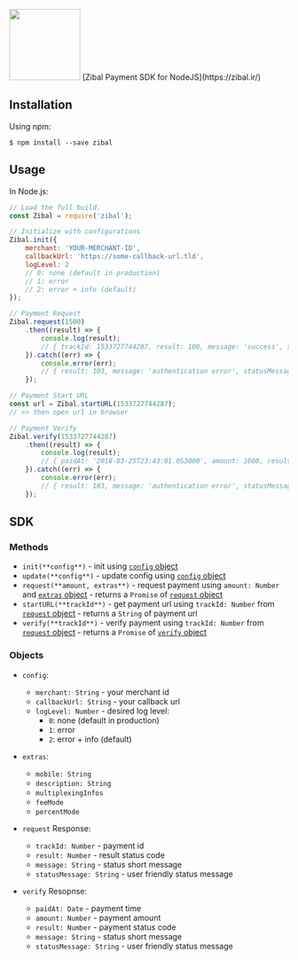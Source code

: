 <img src="https://zibal.ir/assets/img/EngLogo.png" width="128"/>
[Zibal Payment SDK for NodeJS](https://zibal.ir/)


## Installation
<!--
In a browser:
```html
<script src="zibal.js"></script>
``` -->

Using npm:
```shell
$ npm install --save zibal
```

## Usage

In Node.js:
```js
// Load the full build.
const Zibal = require('zibal');

// Initialize with configurations
Zibal.init({
	merchant: 'YOUR-MERCHANT-ID',
	callbackUrl: 'https://some-callback-url.tld',
	logLevel: 2
	// 0: none (default in production)
	// 1: error
	// 2: error + info (default)
});

// Payment Request
Zibal.request(1500)
	.then((result) => {
		console.log(result);
		// { trackId: 1533727744287, result: 100, message: 'success', statusMessage: 'با موفقیت تایید شد.' }
	}).catch((err) => {
		console.error(err);
		// { result: 103, message: 'authentication error', statusMessage: '{merchant} غیرفعال' }
	});

// Payment Start URL
const url = Zibal.startURL(1533727744287);
// >> then open url in browser

// Payment Verify
Zibal.verify(1533727744287)
	.then((result) => {
		console.log(result);
		// { paidAt: '2018-03-25T23:43:01.053000', amount: 1600, result: 100, status: 1, message : 'success', statusMessage: 'با موفقیت تایید شد.' }
	}).catch((err) => {
		console.error(err);
		// { result: 103, message: 'authentication error', statusMessage: '{merchant} غیرفعال' }
	});
```

## SDK
### Methods
- `init(**config**)` - init using [`config` object](#objects)
- `update(**config**)` - update config using [`config` object](#objects)
- `request(**amount, extras**)` - request payment using `amount: Number` and [`extras` object](#objects) - returns a `Promise` of [`request` object](#objects)
- `startURL(**trackId**)` - get payment url using `trackId: Number` from [`request` object](#methods) - returns a `String` of payment url
- `verify(**trackId**)` - verify payment using `trackId: Number` from [`request` object](#methods) - returns a `Promise` of [`verify` object](#objects)

### Objects
- `config`:
	- `merchant: String` - your merchant id
	- `callbackUrl: String` - your callback url
	- `logLevel: Number` - desired log level:
		- `0`: none (default in production)
		- `1`: error
		- `2`: error + info (default)

- `extras`:
	- `mobile: String`
	- `description: String`
	- `multiplexingInfos`
	- `feeMode`
	- `percentMode`

- `request` Response:
	- `trackId: Number` - payment id
	- `result: Number` - result status code
	- `message: String` - status short message
	- `statusMessage: String` - user friendly status message

- `verify` Resopnse:
	- `paidAt: Date` - payment time
	- `amount: Number` - payment amount
	- `result: Number` - payment status code
	- `message: String` - status short message
	- `statusMessage: String` - user friendly status message
